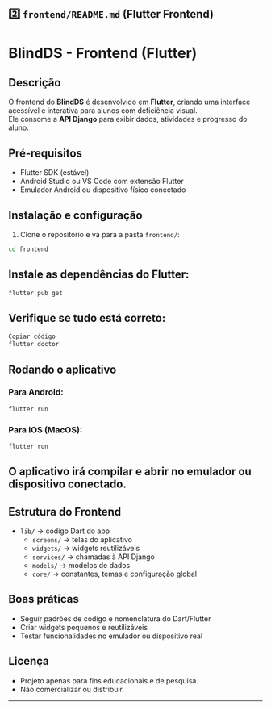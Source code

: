 
## 2️⃣ `frontend/README.md` (Flutter Frontend)

# BlindDS - Frontend (Flutter)

## Descrição
O frontend do **BlindDS** é desenvolvido em **Flutter**, criando uma interface acessível e interativa para alunos com deficiência visual.  
Ele consome a **API Django** para exibir dados, atividades e progresso do aluno.

## Pré-requisitos
- Flutter SDK (estável)  
- Android Studio ou VS Code com extensão Flutter  
- Emulador Android ou dispositivo físico conectado  

## Instalação e configuração

1. Clone o repositório e vá para a pasta `frontend/`:

```bash
cd frontend
```
## Instale as dependências do Flutter:

```bash
flutter pub get
```
## Verifique se tudo está correto:

```bash
Copiar código
flutter doctor
```

## Rodando o aplicativo

### Para Android:

```bash
flutter run
```

### Para iOS (MacOS):

```bash
flutter run
```

## O aplicativo irá compilar e abrir no emulador ou dispositivo conectado.

## Estrutura do Frontend

- `lib/` → código Dart do app
  - `screens/` → telas do aplicativo
  - `widgets/` → widgets reutilizáveis
  - `services/` → chamadas à API Django
  - `models/` → modelos de dados
  - `core/` → constantes, temas e configuração global

## Boas práticas

- Seguir padrões de código e nomenclatura do Dart/Flutter
- Criar widgets pequenos e reutilizáveis
- Testar funcionalidades no emulador ou dispositivo real

## Licença

- Projeto apenas para fins educacionais e de pesquisa.
- Não comercializar ou distribuir.

---